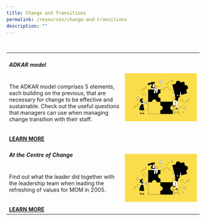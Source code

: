 ```yaml
---
title: Change and Transitions
permalink: /resources/change-and-transitions
description: ""
---
```

<table>
       <col width="60%">
            <col width="40%">
<tr>
    <td>
<h5><b>ADKAR model</b> </h5>
      <br>The ADKAR model comprises 5 elements, each building on the previous, that are necessary for change to be effective and sustainable. Check out the useful questions that managers can use when managing change transition with their staff.<br>
<br><br>  
<a href ="[https://go.gov.sg/adkarmodel](https://go.gov.sg/adkarmodel)"><b>LEARN MORE</b></a>
    </td>   
<td>
     <img src="/images/Team%20Development.jpg">
    </td>
</tr>
	
<tr>
    <td>
<h5><b>At the Centre of Change </b> </h5>
      <br>Find out what the leader did together with the leadership team when leading the refreshing of values for MOM in 2005. <br>
<br><br>  
<a href ="[https://go.gov.sg/atthecentreofchange](https://go.gov.sg/atthecentreofchange)"><b>LEARN MORE</b></a>
    </td>   
<td>
     <img src="/images/Team%20Development.jpg">
    </td>

</tr>